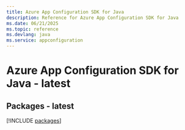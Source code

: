 ```yaml
---
title: Azure App Configuration SDK for Java
description: Reference for Azure App Configuration SDK for Java
ms.date: 06/21/2025
ms.topic: reference
ms.devlang: java
ms.service: appconfiguration
---
```

# Azure App Configuration SDK for Java - latest
## Packages - latest
[!INCLUDE [packages](app-configuration-index.md)]